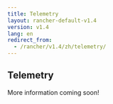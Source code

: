 ```yaml
---
title: Telemetry
layout: rancher-default-v1.4
version: v1.4
lang: en
redirect_from:
  - /rancher/v1.4/zh/telemetry/
---
```


## Telemetry

More information coming soon!
